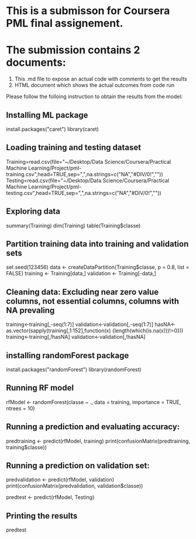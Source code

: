 # This is a submisson for Coursera PML final assignement. 
# The submission contains 2 documents: 

1. This .md file to expose an actual code with comments to get the results 
2. HTML document which shows the actual outcomes from code run 

Please follow the folloing instruction to obtain the results from the model: 

## Installing ML package 

install.packages("caret")
library(caret)

## Loading training and testing dataset

Training=read.csv(file="~/Desktop/Data Science/Coursera/Practical Machine Learning/Project/pml-training.csv",head=TRUE,sep=",",na.strings=c("NA","#DIV/0!",""))
Testing=read.csv(file="~/Desktop/Data Science/Coursera/Practical Machine Learning/Project/pml-testing.csv",head=TRUE,sep=",",na.strings=c("NA","#DIV/0!",""))

## Exploring data
summary(Training)
dim(Training)
table(Training$classe)

## Partition training data into training and validation sets
set.seed(123456)
data <- createDataPartition(Training$classe, p = 0.8, list = FALSE)
training <- Training[data,]
validation <- Training[-data,]

## Cleaning data: Excluding near zero value columns, not essential columns, columns with NA prevaling 

training<-training[,-seq(1:7)]
validation<-validation[,-seq(1:7)]
hasNA<-as.vector(sapply(training[,1:152],function(x) {length(which(is.na(x)))!=0}))
training<-training[,!hasNA]
validation<-validation[,!hasNA]

## installing randomForest package 

install.packages("randomForest")
library(randomForest)

## Running RF model
rfModel <- randomForest(classe ~ ., data = training, importance = TRUE, ntrees = 10)

## Running a prediction and evaluating accuracy:  
predtraining <- predict(rfModel, training)
print(confusionMatrix(predtraining, training$classe))

## Running a prediction on validation set: 
predvalidation <- predict(rfModel, validation)
print(confusionMatrix(predvalidation, validation$classe))

predtest <- predict(rfModel, Testing)
## Printing the results
predtest

